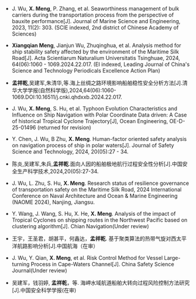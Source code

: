 - J. Wu, **X. Meng**, P. Zhang, et al. Seaworthiness management of bulk carriers during the transportation process from the perspective of bauxite performance[J]. Journal of Marine Science and Engineering, 2023, 11(2): 303. (SCIE indexed, 2nd district of Chinese Academy of Sciences)

- **Xiangqian Meng**, Jianjun Wu, Zhuqinghua, et al. Analysis method for ship stability safety affected by the environment of the Maritime Silk Road[J]. Acta Scientiarum Naturalium Universitatis Tsinghuae, 2024, 64(06):1060 - 1069.2024.22.017. (EI indexed, Leading Journal of China's Science and Technology Periodicals Excellence Action Plan)
- **孟祥乾**,吴建军,朱清华,等.海上丝绸之路环境影响船舶稳性安全分析方法[J].清华大学学报(自然科学版),2024,64(06):1060-1069.DOI:10.16511/j.cnki.qhdxxb.2024.22.017.

- J. Wu, **X. Meng**, S. Hu, et al. Typhoon Evolution Characteristics and Influence on Ship Navigation with Polar Coordinate Data driven: A Case of historical Tropical Cyclone Trajectory[J], Ocean Engineering, OE-D-25-01496 (returned for revision)

- Y. Chen, J. Wu, B Zhu, **X. Meng**. Human-factor oriented safety analysis on navigation process of ship in polar waters[J]. Journal of Safety Science and Technology, 2024, 20(05):27 - 34. 
- 陈炎,吴建军,朱兵,**孟祥乾**.面向人因的船舶极地航行过程安全性分析[J].中国安全生产科学技术,2024,20(05):27-34.

- J. Wu, L. Zhu, S. Hu, **X. Meng**. Research status of resilience governance of transportation safety on the Maritime Silk Road, 2024 International Conference on Naval Architecture and Ocean & Marine Engineering (NAOME 2024), Nanjing, Jiangsu.

- Y. Wang, J. Wang, S. Hu, X. He, **X. Meng**. Analysis of the impact of Tropical Cyclones on shipping routes in the Northwest Pacific based on clustering algorithm[J]. Chian Navigation(Under review)
- 王宇，王圣君，胡甚平，何鑫达，**孟祥乾**. 基于聚类算法的热带气旋对西太平洋航路影响分析[J].中国航海（在审）

- J. Wu, Y. Qian, **X. Meng**, et al. Risk Control Method for Vessel Large-turning Process in Cape-Waters Channel[J]. China Safety Science Journal(Under review)
- 吴建军，钱羽婷, **孟祥乾**，等. 海岬水域航道船舶大转向过程风险控制方法研究[J].中国安全科学学报(在审)
